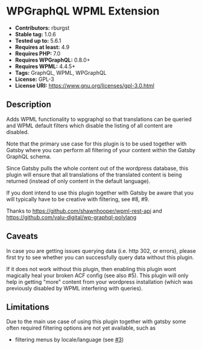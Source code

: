 # WPGraphQL WPML Extension

* **Contributors:** rburgst
* **Stable tag:** 1.0.6
* **Tested up to:** 5.6.1
* **Requires at least:** 4.9
* **Requires PHP:** 7.0
* **Requires WPGraphQL:** 0.8.0+
* **Requires WPML:** 4.4.5+
* **Tags:** GraphQL, WPML, WPGraphQL
* **License:** GPL-3
* **License URI:** https://www.gnu.org/licenses/gpl-3.0.html

## Description

Adds WPML functionality to wpgraphql so that translations can be queried
and WPML default filters which disable the listing of all content
are disabled.

Note that the primary use case for this plugin is to be used together with Gatsby
where you can perform all filtering of your content within the Gatsby GraphQL schema.

Since Gatsby pulls the whole content out of the wordpress database, this plugin
will ensure that all translations of the translated content is being returned
(instead of only content in the default language).

If you dont intend to use this plugin together with Gatsby be aware that you 
will typically have to be creative with filtering, see #8, #9.

Thanks to https://github.com/shawnhooper/wpml-rest-api
and https://github.com/valu-digital/wp-graphql-polylang

## Caveats

In case you are getting issues querying data (i.e. http 302, or errors), please
first try to see whether you can successfully query data without this plugin.

If it does not work without this plugin, then enabling this plugin wont
magically heal your broken ACF config (see also #5).
This plugin will only help in getting "more" content from your
wordpress installation (which was previously disabled by WPML interfering with queries).

## Limitations

Due to the main use case of using this plugin together with gatsby some often required 
filtering options are not yet available, such as

* filtering menus by locale/language (see [#3](https://github.com/rburgst/wp-graphql-wpml/issues/3))

